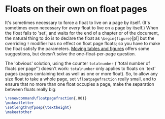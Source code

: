 # Floats on their own on float pages

It's sometimes necessary to force a float to live on a page by itself.
(It's sometimes even necessary for _every_ float to live on a
page by itself.)  When the float fails to 'set', and waits for the end
of a chapter or of the document, the natural thing to do is to declare
the float as
  `\begin{figure}`[p!]
but the overriding `!` modifier has no effect on float page floats; so
you have to make the float satisfy the parameters.
[Moving tables and figures](./FAQ-floats.html) offers some
suggestions, but doesn't solve the one-float-per-page question.

The 'obvious' solution, using the counter `totalnumber`
(''total number of floats per page'') doesn't work:
`totalnumber` only applies to floats on 'text' pages (pages
containing text as well as one or more float).  So, to allow any
size float to take a whole page, set `\floatpagefraction` really
small, and to ensure that no more than one float occupies a page, make
the separation between floats really big:
```latex
\renewcommand\floatpagefraction{.001}
\makeatletter
\setlength\@fpsep{\textheight}
\makeatother
```


